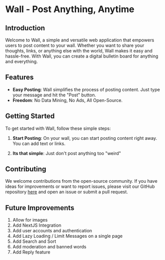 # Wall - Post Anything, Anytime

## Introduction

Welcome to Wall, a simple and versatile web application that empowers users to post content to your wall. Whether you want to share your thoughts, links, or anything else with the world, Wall makes it easy and hassle-free. With Wall, you can create a digital bulletin board for anything and everything.
## Features

- **Easy Posting**: Wall simplifies the process of posting content. Just type your message and hit the "Post" button.
- **Freedom**: No Data Mining, No Ads, All Open-Source.

## Getting Started

To get started with Wall, follow these simple steps:

1. **Start Posting**: On your wall, you can start posting content right away. You can add text or links.

2. **Its that simple**: Just don't post anything too "weird"

## Contributing

We welcome contributions from the open-source community. If you have ideas for improvements or want to report issues, please visit our GitHub repository [here](https://github.com/cwangsanata/Wall/tree/main) and open an issue or submit a pull request.

## Future Improvements

1. Allow for images
2. Add NextJS Integration
3. Add user accounts and authentication
4. Add Lazy Loading / Limit Messages on a single page
5. Add Search and Sort
6. Add moderation and banned words
7. Add Reply feature

